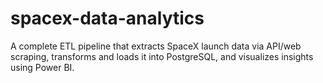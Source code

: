 # spacex-data-analytics
A complete ETL pipeline that extracts SpaceX launch data via API/web scraping, transforms and loads it into PostgreSQL, and visualizes insights using Power BI.
